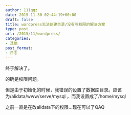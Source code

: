 ```yaml
---
author: 111qqz
date: 2015-11-30 02:44:19+00:00
draft: false
title: wordpress无法创建目录/没有写权限的解决方案
type: post
url: /2015/11/wordpress/
categories:
- 其他
post_format:
- 日志
---
```


终于解决了。

的确是权限问题。

但是由于初始化的时候，我错误的设置了数据库目录。应该为/alidata/www/serve/mysql ，而我设置成了/home/mysql

之前一直是在改alidata下的权限...现在可以了QAQ
